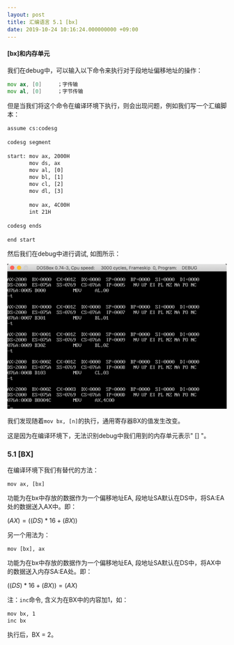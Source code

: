 ```yaml
---
layout: post
title: 汇编语言 5.1 [bx]
date: 2019-10-24 10:16:24.000000000 +09:00
---
```

#### [bx]和内存单元

我们在debug中，可以输入以下命令来执行对于段地址偏移地址的操作：

```asm
mov ax, [0]     ；字传输
mov al, [0]     ；字节传输
```
但是当我们将这个命令在编译环境下执行，则会出现问题，例如我们写一个汇编脚本：

```x86asm
assume cs:codesg

codesg segment

start: mov ax, 2000H
       mov ds, ax
       mov al, [0]
       mov bl, [1]
       mov cl, [2]
       mov dl, [3]

       mov ax, 4C00H
       int 21H

codesg ends

end start
```
然后我们在debug中进行调试, 如图所示：

![figure](/assets/201910/2019-10-24_11-34-42.png)

我们发现随着```mov bx, [n]```的执行，通用寄存器BX的值发生改变。

这是因为在编译环境下，无法识别debug中我们用到的内存单元表示" [] "。

### 5.1 [BX]

在编译环境下我们有替代的方法：

```x86asm
mov ax, [bx]
```

功能为在bx中存放的数据作为一个偏移地址EA, 段地址SA默认在DS中，将SA:EA处的数据送入AX中。即：

$(AX)=((DS)*16+(BX))$

另一个用法为：

```x86asm
mov [bx], ax
```

功能为在bx中存放的数据作为一个偏移地址EA, 段地址SA默认在DS中，将AX中的数据送入内存SA:EA处。即：

$((DS)*16+(BX))=(AX)$

注：```inc```命令, 含义为在BX中的内容加1，如：

```x86asm
mov bx, 1
inc bx
```

执行后，BX = 2。
